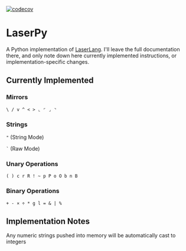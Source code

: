 [![codecov](https://codecov.io/gh/clubby789/LaserPy/branch/master/graph/badge.svg?token=X758BLBSAU)](undefined)

# LaserPy
A Python implementation of [LaserLang](https://github.com/Quintec/LaserLang).
I'll leave the full documentation there, and only note down here currently implemented instructions, or implementation-specific changes.

## Currently Implemented
### Mirrors
`\ / v ^ < > ⌞ ⌜ ⌟ ⌝`
### Strings
`"` (String Mode)

``` ` ``` (Raw Mode)
### Unary Operations
`( ) c r R ! ~ p P o O b n B`
### Binary Operations
`+ - × ÷ * g l = & | %`

## Implementation Notes
Any numeric strings pushed into memory will be automatically cast to integers

